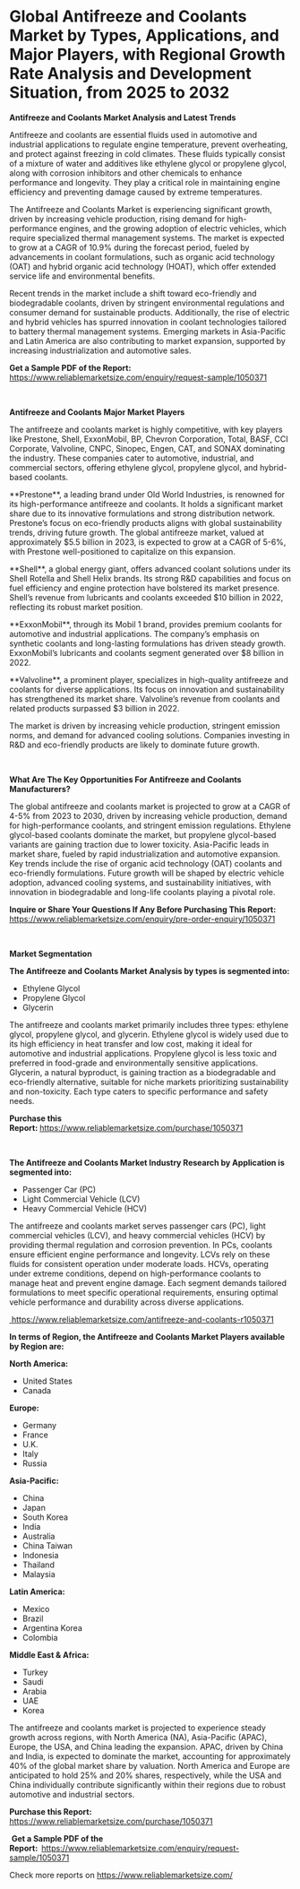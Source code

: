 <p><h1>Global Antifreeze and Coolants Market by Types, Applications, and Major Players, with Regional Growth Rate Analysis and Development Situation, from 2025 to 2032</h1></p><p><strong>Antifreeze and Coolants Market Analysis and Latest Trends</strong></p>
<p><p>Antifreeze and coolants are essential fluids used in automotive and industrial applications to regulate engine temperature, prevent overheating, and protect against freezing in cold climates. These fluids typically consist of a mixture of water and additives like ethylene glycol or propylene glycol, along with corrosion inhibitors and other chemicals to enhance performance and longevity. They play a critical role in maintaining engine efficiency and preventing damage caused by extreme temperatures.</p><p>The Antifreeze and Coolants Market is experiencing significant growth, driven by increasing vehicle production, rising demand for high-performance engines, and the growing adoption of electric vehicles, which require specialized thermal management systems. The market is expected to grow at a CAGR of 10.9% during the forecast period, fueled by advancements in coolant formulations, such as organic acid technology (OAT) and hybrid organic acid technology (HOAT), which offer extended service life and environmental benefits.</p><p>Recent trends in the market include a shift toward eco-friendly and biodegradable coolants, driven by stringent environmental regulations and consumer demand for sustainable products. Additionally, the rise of electric and hybrid vehicles has spurred innovation in coolant technologies tailored to battery thermal management systems. Emerging markets in Asia-Pacific and Latin America are also contributing to market expansion, supported by increasing industrialization and automotive sales.</p></p>
<p><strong>Get a Sample PDF of the Report:&nbsp;</strong> <a href="https://www.reliablemarketsize.com/enquiry/request-sample/1050371?utm_campaign=2145&utm_medium=2&utm_source=Github&utm_content=ia&utm_term=26012025&utm_id=antifreeze-and-coolants">https://www.reliablemarketsize.com/enquiry/request-sample/1050371</a></p>
<p>&nbsp;</p>
<p><strong>Antifreeze and Coolants Major Market Players</strong></p>
<p><p>The antifreeze and coolants market is highly competitive, with key players like Prestone, Shell, ExxonMobil, BP, Chevron Corporation, Total, BASF, CCI Corporate, Valvoline, CNPC, Sinopec, Engen, CAT, and SONAX dominating the industry. These companies cater to automotive, industrial, and commercial sectors, offering ethylene glycol, propylene glycol, and hybrid-based coolants.</p><p>**Prestone**, a leading brand under Old World Industries, is renowned for its high-performance antifreeze and coolants. It holds a significant market share due to its innovative formulations and strong distribution network. Prestone’s focus on eco-friendly products aligns with global sustainability trends, driving future growth. The global antifreeze market, valued at approximately $5.5 billion in 2023, is expected to grow at a CAGR of 5-6%, with Prestone well-positioned to capitalize on this expansion.</p><p>**Shell**, a global energy giant, offers advanced coolant solutions under its Shell Rotella and Shell Helix brands. Its strong R&D capabilities and focus on fuel efficiency and engine protection have bolstered its market presence. Shell’s revenue from lubricants and coolants exceeded $10 billion in 2022, reflecting its robust market position.</p><p>**ExxonMobil**, through its Mobil 1 brand, provides premium coolants for automotive and industrial applications. The company’s emphasis on synthetic coolants and long-lasting formulations has driven steady growth. ExxonMobil’s lubricants and coolants segment generated over $8 billion in 2022.</p><p>**Valvoline**, a prominent player, specializes in high-quality antifreeze and coolants for diverse applications. Its focus on innovation and sustainability has strengthened its market share. Valvoline’s revenue from coolants and related products surpassed $3 billion in 2022.</p><p>The market is driven by increasing vehicle production, stringent emission norms, and demand for advanced cooling solutions. Companies investing in R&D and eco-friendly products are likely to dominate future growth.</p></p>
<p>&nbsp;</p>
<p><strong>What Are The Key Opportunities For Antifreeze and Coolants Manufacturers?</strong></p>
<p><p>The global antifreeze and coolants market is projected to grow at a CAGR of 4-5% from 2023 to 2030, driven by increasing vehicle production, demand for high-performance coolants, and stringent emission regulations. Ethylene glycol-based coolants dominate the market, but propylene glycol-based variants are gaining traction due to lower toxicity. Asia-Pacific leads in market share, fueled by rapid industrialization and automotive expansion. Key trends include the rise of organic acid technology (OAT) coolants and eco-friendly formulations. Future growth will be shaped by electric vehicle adoption, advanced cooling systems, and sustainability initiatives, with innovation in biodegradable and long-life coolants playing a pivotal role.</p></p>
<p><strong>Inquire or Share Your Questions If Any Before Purchasing This Report:</strong> <a href="https://www.reliablemarketsize.com/enquiry/pre-order-enquiry/1050371?utm_campaign=2145&utm_medium=2&utm_source=Github&utm_content=ia&utm_term=26012025&utm_id=antifreeze-and-coolants">https://www.reliablemarketsize.com/enquiry/pre-order-enquiry/1050371</a></p>
<p>&nbsp;</p>
<p><strong>Market Segmentation</strong></p>
<p><strong>The Antifreeze and Coolants Market Analysis by types is segmented into:</strong></p>
<p><ul><li>Ethylene Glycol</li><li>Propylene Glycol</li><li>Glycerin</li></ul></p>
<p><p>The antifreeze and coolants market primarily includes three types: ethylene glycol, propylene glycol, and glycerin. Ethylene glycol is widely used due to its high efficiency in heat transfer and low cost, making it ideal for automotive and industrial applications. Propylene glycol is less toxic and preferred in food-grade and environmentally sensitive applications. Glycerin, a natural byproduct, is gaining traction as a biodegradable and eco-friendly alternative, suitable for niche markets prioritizing sustainability and non-toxicity. Each type caters to specific performance and safety needs.</p></p>
<p><strong>Purchase this Report:&nbsp;</strong><a href="https://www.reliablemarketsize.com/purchase/1050371?utm_campaign=2145&utm_medium=2&utm_source=Github&utm_content=ia&utm_term=26012025&utm_id=antifreeze-and-coolants">https://www.reliablemarketsize.com/purchase/1050371</a></p>
<p>&nbsp;</p>
<p><strong>The Antifreeze and Coolants Market Industry Research by Application is segmented into:</strong></p>
<p><ul><li>Passenger Car (PC)</li><li>Light Commercial Vehicle (LCV)</li><li>Heavy Commercial Vehicle (HCV)</li></ul></p>
<p><p>The antifreeze and coolants market serves passenger cars (PC), light commercial vehicles (LCV), and heavy commercial vehicles (HCV) by providing thermal regulation and corrosion prevention. In PCs, coolants ensure efficient engine performance and longevity. LCVs rely on these fluids for consistent operation under moderate loads. HCVs, operating under extreme conditions, depend on high-performance coolants to manage heat and prevent engine damage. Each segment demands tailored formulations to meet specific operational requirements, ensuring optimal vehicle performance and durability across diverse applications.</p></p>
<p><a href="https://www.reliablemarketsize.com/antifreeze-and-coolants-r1050371?utm_campaign=2145&utm_medium=2&utm_source=Github&utm_content=ia&utm_term=26012025&utm_id=antifreeze-and-coolants">&nbsp;https://www.reliablemarketsize.com/antifreeze-and-coolants-r1050371</a></p>
<p><strong>In terms of Region, the Antifreeze and Coolants Market Players available by Region are:</strong></p>
<p>
    <p> <strong> North America: </strong>
        <ul>
            <li>United States</li>
            <li>Canada</li>
        </ul>
        </p> 
    <p> <strong> Europe: </strong>
        <ul>
            <li>Germany</li>
            <li>France</li>
            <li>U.K.</li>
            <li>Italy</li>
            <li>Russia</li>
        </ul>
        </p> 
    <p> <strong> Asia-Pacific: </strong>
        <ul>
            <li>China</li>
            <li>Japan</li>
            <li>South Korea</li>
            <li>India</li>
            <li>Australia</li>
            <li>China Taiwan</li>
            <li>Indonesia</li>
            <li>Thailand</li>
            <li>Malaysia</li>
        </ul>
        </p> 
    <p> <strong> Latin America: </strong>
        <ul>
            <li>Mexico</li>
            <li>Brazil</li>
            <li>Argentina Korea</li>
            <li>Colombia</li>
        </ul>
        </p> 
    <p> <strong> Middle East & Africa: </strong>
        <ul>
            <li>Turkey</li>
            <li>Saudi</li>
            <li>Arabia</li>
            <li>UAE</li>
            <li>Korea</li>
        </ul>
    </p>
    </p>
<p><p>The antifreeze and coolants market is projected to experience steady growth across regions, with North America (NA), Asia-Pacific (APAC), Europe, the USA, and China leading the expansion. APAC, driven by China and India, is expected to dominate the market, accounting for approximately 40% of the global market share by valuation. North America and Europe are anticipated to hold 25% and 20% shares, respectively, while the USA and China individually contribute significantly within their regions due to robust automotive and industrial sectors.</p></p>
<p><strong>Purchase this Report: </strong><a href="https://www.reliablemarketsize.com/purchase/1050371?utm_campaign=2145&utm_medium=2&utm_source=Github&utm_content=ia&utm_term=26012025&utm_id=antifreeze-and-coolants">https://www.reliablemarketsize.com/purchase/1050371</a></p>
<p>&nbsp;<strong>Get a Sample PDF of the Report:&nbsp;&nbsp;</strong><a href="https://www.reliablemarketsize.com/enquiry/request-sample/1050371?utm_campaign=2145&utm_medium=2&utm_source=Github&utm_content=ia&utm_term=26012025&utm_id=antifreeze-and-coolants">https://www.reliablemarketsize.com/enquiry/request-sample/1050371</a></p>
<p><strong></strong></p>
<p>Check more reports on <a href="https://www.reliablemarketsize.com/?utm_campaign=2145&utm_medium=2&utm_source=Github&utm_content=ia&utm_term=26012025&utm_id=antifreeze-and-coolants">https://www.reliablemarketsize.com/</a></p>